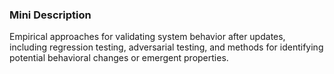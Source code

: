 ### Mini Description

Empirical approaches for validating system behavior after updates, including regression testing, adversarial testing, and methods for identifying potential behavioral changes or emergent properties.
